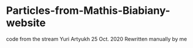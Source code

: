 # Particles-from-Mathis-Biabiany-website
code from the stream Yuri Artyukh 25 Oct. 2020 Rewritten manually by me
